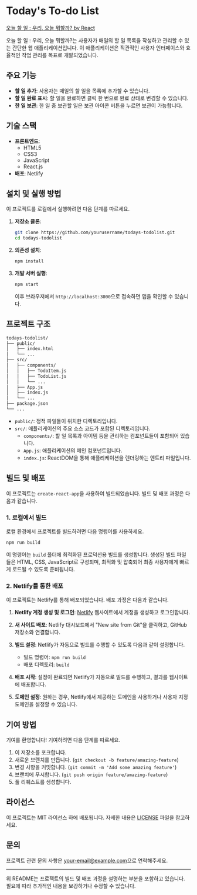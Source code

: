 # Today's To-do List

[오늘 할 일 : 우리, 오늘 뭐할까? by React](https://todays-todolist.netlify.app/)

오늘 할 일 : 우리, 오늘 뭐할까?는 사용자가 매일의 할 일 목록을 작성하고 관리할 수 있는 간단한 웹 애플리케이션입니다. 이 애플리케이션은 직관적인 사용자 인터페이스와 효율적인 작업 관리를 목표로 개발되었습니다.

## 주요 기능

- **할 일 추가**: 사용자는 매일의 할 일을 목록에 추가할 수 있습니다.
- **할 일 완료 표시**: 할 일을 완료하면 클릭 한 번으로 완료 상태로 변경할 수 있습니다.
- **한 일 보관**: 한 일 중 보관할 일은 보관 아이콘 버튼을 누르면 보관이 가능합니다.

## 기술 스택

- **프론트엔드**:
  - HTML5
  - CSS3
  - JavaScript
  - React.js
- **배포**: Netlify

## 설치 및 실행 방법

이 프로젝트를 로컬에서 실행하려면 다음 단계를 따르세요.

1. **저장소 클론**:

   ```bash
   git clone https://github.com/yourusername/todays-todolist.git
   cd todays-todolist
   ```

2. **의존성 설치**:

   ```bash
   npm install
   ```

3. **개발 서버 실행**:
   ```bash
   npm start
   ```
   이후 브라우저에서 `http://localhost:3000`으로 접속하면 앱을 확인할 수 있습니다.

## 프로젝트 구조

```bash
todays-todolist/
├── public/
│   ├── index.html
│   └── ...
├── src/
│   ├── components/
│   │   ├── TodoItem.js
│   │   ├── TodoList.js
│   │   └── ...
│   ├── App.js
│   ├── index.js
│   └── ...
├── package.json
└── ...
```

- `public/`: 정적 파일들이 위치한 디렉토리입니다.
- `src/`: 애플리케이션의 주요 소스 코드가 포함된 디렉토리입니다.
  - `components/`: 할 일 목록과 아이템 등을 관리하는 컴포넌트들이 포함되어 있습니다.
  - `App.js`: 애플리케이션의 메인 컴포넌트입니다.
  - `index.js`: ReactDOM을 통해 애플리케이션을 렌더링하는 엔트리 파일입니다.

## 빌드 및 배포

이 프로젝트는 `create-react-app`을 사용하여 빌드되었습니다. 빌드 및 배포 과정은 다음과 같습니다.

### 1. 로컬에서 빌드

로컬 환경에서 프로젝트를 빌드하려면 다음 명령어를 사용하세요.

```bash
npm run build
```

이 명령어는 `build` 폴더에 최적화된 프로덕션용 빌드를 생성합니다. 생성된 빌드 파일들은 HTML, CSS, JavaScript로 구성되며, 최적화 및 압축되어 최종 사용자에게 빠르게 로드될 수 있도록 준비됩니다.

### 2. Netlify를 통한 배포

이 프로젝트는 Netlify를 통해 배포되었습니다. 배포 과정은 다음과 같습니다.

1. **Netlify 계정 생성 및 로그인**: [Netlify](https://www.netlify.com/) 웹사이트에서 계정을 생성하고 로그인합니다.

2. **새 사이트 배포**: Netlify 대시보드에서 "New site from Git"을 클릭하고, GitHub 저장소와 연결합니다.

3. **빌드 설정**: Netlify가 자동으로 빌드를 수행할 수 있도록 다음과 같이 설정합니다.

   - 빌드 명령어: `npm run build`
   - 배포 디렉토리: `build`

4. **배포 시작**: 설정이 완료되면 Netlify가 자동으로 빌드를 수행하고, 결과를 웹사이트에 배포합니다.

5. **도메인 설정**: 원하는 경우, Netlify에서 제공하는 도메인을 사용하거나 사용자 지정 도메인을 설정할 수 있습니다.

## 기여 방법

기여를 환영합니다! 기여하려면 다음 단계를 따르세요.

1. 이 저장소를 포크합니다.
2. 새로운 브랜치를 만듭니다. (`git checkout -b feature/amazing-feature`)
3. 변경 사항을 커밋합니다. (`git commit -m 'Add some amazing feature'`)
4. 브랜치에 푸시합니다. (`git push origin feature/amazing-feature`)
5. 풀 리퀘스트를 생성합니다.

## 라이선스

이 프로젝트는 MIT 라이선스 하에 배포됩니다. 자세한 내용은 [LICENSE](LICENSE) 파일을 참고하세요.

## 문의

프로젝트 관련 문의 사항은 [your-email@example.com](mailto:your-email@example.com)으로 연락해주세요.

---

위 README는 프로젝트의 빌드 및 배포 과정을 설명하는 부분을 포함하고 있습니다. 필요에 따라 추가적인 내용을 보강하거나 수정할 수 있습니다.
